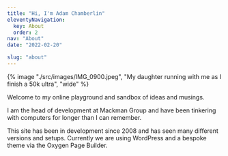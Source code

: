 ```yaml
---
title: "Hi, I'm Adam Chamberlin"
eleventyNavigation:
  key: About
  order: 2
nav: "About"
date: "2022-02-20"

slug: "about"
---
```


{% image "./src/images/IMG_0900.jpeg", "My daughter running with me as I finish a 50k ultra", "wide" %}

Welcome to my online playground and sandbox of ideas and musings.

I am the head of development at Mackman Group and have been tinkering with computers for longer than I can remember.

This site has been in development since 2008 and has seen many different versions and setups. Currently we are using WordPress and a bespoke theme via the Oxygen Page Builder.

<!-- [![Netlify Status](https://api.netlify.com/api/v1/badges/29e0a35d-ad30-4810-abd9-ae229bc7c90e/deploy-status)](https://app.netlify.com/sites/adamchamberlin/deploys) -->